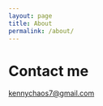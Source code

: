 ```yaml
---
layout: page
title: About
permalink: /about/
---
```


# Contact me

[kennychaos7@gmail.com](kennychaos7@gmail.com)
